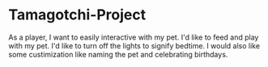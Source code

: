 # Tamagotchi-Project
As a player, I want to easily interactive with my pet. I'd like to feed and play with my pet. I'd like to turn off the lights to signify bedtime. I would also like some custimization like naming the pet and celebrating birthdays.
